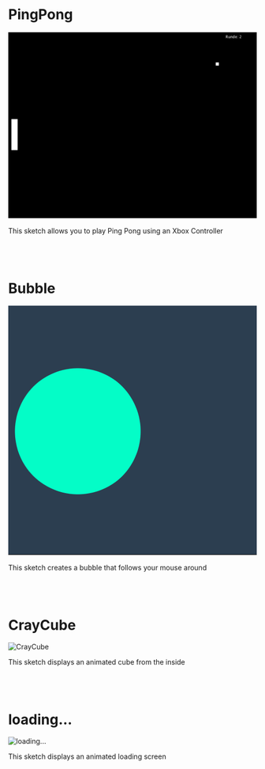 # PingPong
![PingPong](/img/PingPong.png)

This sketch allows you to play Ping Pong using an Xbox Controller
<br><br><br><br>



# Bubble
![Bubble](/img/Bubble.png)

This sketch creates a bubble that follows your mouse around
<br><br><br><br>




# CrayCube
![CrayCube](/img/p03.png)

This sketch displays an animated cube from the inside
<br><br><br><br>




# loading...
![loading...](/img/p04.png)

This sketch displays an animated loading screen
<br><br><br><br>
